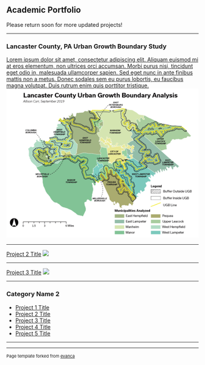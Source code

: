 ## Academic Portfolio
Please return soon for more updated projects! 

---

### Lancaster County, PA Urban Growth Boundary Study 

[Lorem ipsum dolor sit amet, consectetur adipiscing elit. Aliquam euismod mi at eros elementum, non ultrices orci accumsan. Morbi purus nisi, tincidunt eget odio in, malesuada ullamcorper sapien. Sed eget nunc in ante finibus mattis non a metus. Donec sodales sem eu purus lobortis, eu faucibus magna volutpat. Duis rutrum enim quis porttitor tristique. ](/pdf/lancaster_report.pdf)
<img src="images/lancaster_thumbnail.png?raw=true"/>

---
[Project 2 Title](/pdf/sample_presentation.pdf)
<img src="images/dummy_thumbnail.jpg?raw=true"/>

---
[Project 3 Title](http://example.com/)
<img src="images/dummy_thumbnail.jpg?raw=true"/>

---

### Category Name 2

- [Project 1 Title](http://example.com/)
- [Project 2 Title](http://example.com/)
- [Project 3 Title](http://example.com/)
- [Project 4 Title](http://example.com/)
- [Project 5 Title](http://example.com/)

---




---
<p style="font-size:11px">Page template forked from <a href="https://github.com/evanca/quick-portfolio">evanca</a></p>
<!-- Remove above link if you don't want to attibute -->
